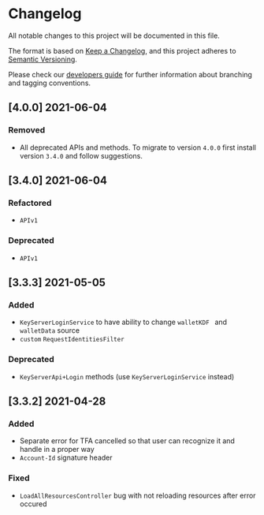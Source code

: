 # Changelog
All notable changes to this project will be documented in this file.

The format is based on [Keep a Changelog](https://keepachangelog.com/en/1.0.0/),
and this project adheres to [Semantic Versioning](https://semver.org/spec/v2.0.0.html).

Please check our [developers guide](https://gitlab.com/tokend/developers-guide)
for further information about branching and tagging conventions.

## [4.0.0] 2021-06-04

### Removed
- All deprecated APIs and methods. To migrate to version `4.0.0` first install version `3.4.0` and follow suggestions.

## [3.4.0] 2021-06-04

### Refactored
- `APIv1`

### Deprecated
- `APIv1`

## [3.3.3] 2021-05-05

### Added
- `KeyServerLoginService` to have ability to change `walletKDF ` and `walletData` source
- `custom` `RequestIdentitiesFilter`

### Deprecated
- `KeyServerApi+Login` methods (use `KeyServerLoginService` instead)

## [3.3.2] 2021-04-28

### Added
- Separate error for TFA cancelled so that user can recognize it and handle in a proper way
- `Account-Id` signature header

### Fixed
- `LoadAllResourcesController` bug with not reloading resources after error occured

